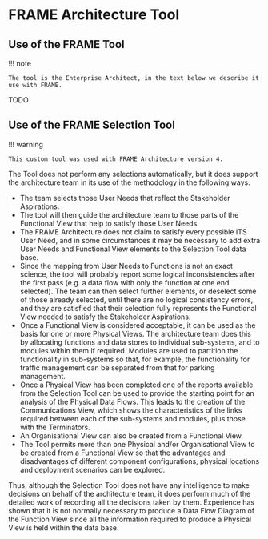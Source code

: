 # FRAME Architecture Tool

## Use of the FRAME Tool

!!! note

    The tool is the Enterprise Architect, in the text below we describe it use with FRAME.

TODO

## Use of the FRAME Selection Tool

!!! warning

    This custom tool was used with FRAME Architecture version 4.

The Tool does not perform any selections automatically, but it does support the architecture team in its use of the methodology in the following ways.

 - The team selects those User Needs that reflect the Stakeholder Aspirations.
 - The tool will then guide the architecture team to those parts of the Functional View that help to satisfy those User Needs.
 - The FRAME Architecture does not claim to satisfy every possible ITS User Need, and in some circumstances it may be necessary to add extra User Needs and Functional View elements to the Selection Tool data base.
 - Since the mapping from User Needs to Functions is not an exact science, the tool will probably report some logical inconsistencies after the first pass (e.g. a data flow with only the function at one end selected). The team can then select further elements, or deselect some of those already selected, until there are no logical consistency errors, and they are satisfied that their selection fully represents the Functional View needed to satisfy the Stakeholder Aspirations.
 - Once a Functional View is considered acceptable, it can be used as the basis for one or more Physical Views. The architecture team does this by allocating functions and data stores to individual sub-systems, and to modules within them if required. Modules are used to partition the functionality in sub-systems so that, for example, the functionality for traffic management can be separated from that for parking management.
 - Once a Physical View has been completed one of the reports available from the Selection Tool can be used to provide the starting point for an analysis of the Physical Data Flows. This leads to the creation of the Communications View, which shows the characteristics of the links required between each of the sub-systems and modules, plus those with the Terminators.
 - An Organisational View can also be created from a Functional View.
 - The Tool permits more than one Physical and/or Organisational View to be created from a Functional View so that the advantages and disadvantages of different component configurations, physical locations and deployment scenarios can be explored.

Thus, although the Selection Tool does not have any intelligence to make decisions on behalf of the architecture team, it does perform much of the detailed work of recording all the decisions taken by them. Experience has shown that it is not normally necessary to produce a Data Flow Diagram of the Function View since all the information required to produce a Physical View is held within the data base.